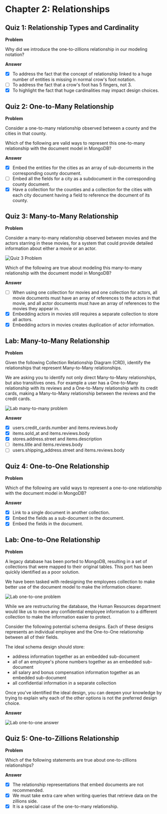 # Chapter 2: Relationships

## Quiz 1: Relationship Types and Cardinality

**Problem**

Why did we introduce the one-to-zillions relationship in our modeling notation?

**Answer**

- [x] To address the fact that the concept of relationship linked to a huge number of entities is missing in normal crow's foot notation.
- [ ] To address the fact that a crow's foot has 5 fingers, not 3.
- [x] To highlight the fact that huge cardinalities may impact design choices.

## Quiz 2: One-to-Many Relationship

**Problem**

Consider a one-to-many relationship observed between a county and the cities in that county.

Which of the following are valid ways to represent this one-to-many relationship with the document model in MongoDB?

**Answer**

- [x] Embed the entities for the cities as an array of sub-documents in the corresponding county document.
- [ ] Embed all the fields for a city as a subdocument in the corresponding county document.
- [x] Have a collection for the counties and a collection for the cities with each city document having a field to reference the document of its county.

## Quiz 3: Many-to-Many Relationship

**Problem**

Consider a many-to-many relationship observed between movies and the actors starring in these movies, for a system that could provide detailed information about either a movie or an actor.

![Quiz 3 Problem](/M320:%20Data%20Modeling/images/quiz3-problem.png)

Which of the following are true about modeling this many-to-many relationship with the document model in MongoDB?

**Answer**

- [ ] When using one collection for movies and one collection for actors, all movie documents must have an array of references to the actors in that movie, and all actor documents must have an array of references to the movies they appear in.
- [x] Embedding actors in movies still requires a separate collection to store all actors.
- [x] Embedding actors in movies creates duplication of actor information.

## Lab: Many-to-Many Relationship

**Problem**

Given the following Collection Relationship Diagram (CRD), identify the relationships that represent Many-to-Many relationships.

We are asking you to identify not only direct Many-to-Many relationships, but also transitives ones. For example a user has a One-to-Many relationship with its reviews and a One-to-Many relationship with its credit cards, making a Many-to-Many relationship between the reviews and the credit cards.

![Lab many-to-many problem](/M320:%20Data%20Modeling/images/lab-many-to-many-problem.png)

**Answer**

- [x] users.credit_cards.number and items.reviews.body
- [x] items.sold_at and items.reviews.body
- [x] stores.address.street and items.description
- [ ] items.title and items.reviews.body
- [ ] users.shipping_address.street and items.reviews.body

## Quiz 4: One-to-One Relationship

**Problem**

Which of the following are valid ways to represent a one-to-one relationship with the document model in MongoDB?

**Answer**

- [x] Link to a single document in another collection.
- [x] Embed the fields as a sub-document in the document.
- [x] Embed the fields in the document.

## Lab: One-to-One Relationship

**Problem**

A legacy database has been ported to MongoDB, resulting in a set of collections that were mapped to their original tables. This port has been quickly identified as a poor solution.

We have been tasked with redesigning the employees collection to make better use of the document model to make the information clearer.

![Lab one-to-one problem](/M320:%20Data%20Modeling/images/lab-one-to-one-problem.png)

While we are restructuring the database, the Human Resources department would like us to move any confidential employee information to a different collection to make the information easier to protect.

Consider the following potential schema designs. Each of these designs represents an individual employee and the One-to-One relationship between all of their fields.

The ideal schema design should store:

- address information together as an embedded sub-document
- all of an employee's phone numbers together as an embedded sub-document
- all salary and bonus compensation information together as an embedded sub-document
- all confidential information in a separate collection

Once you've identified the ideal design, you can deepen your knowledge by trying to explain why each of the other options is not the preferred design choice.

**Answer**

![Lab one-to-one answer](/M320:%20Data%20Modeling/images/lab-one-to-one-answer.png)

## Quiz 5: One-to-Zillions Relationship

**Problem**

Which of the following statements are true about one-to-zillions relationships?

**Answer**

- [x] The relationship representations that embed documents are not recommended.
- [x] We must take extra care when writing queries that retrieve data on the zillions side.
- [x] It is a special case of the one-to-many relationship.
